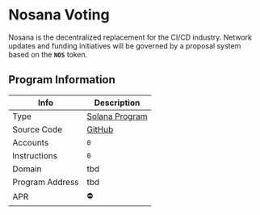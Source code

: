 # Nosana Voting <Badge type="danger" text="devnet" vertical="middle" />

Nosana is the decentralized replacement for the CI/CD industry.
Network updates and funding initiatives will be governed by a proposal system based on the <strong>`NOS`</strong> token.

## Program Information

| Info            | Description                                                                     |
|-----------------|---------------------------------------------------------------------------------|
| Type            | [Solana Program](https://docs.solana.com/developing/programming-model/overview) |
| Source Code     | [GitHub](https://github.com/nosana-ci/nosana-programs)                          |
| Accounts        | `0`                                                                             |
| Instructions    | `0`                                                                             |
| Domain          | tbd                                                                             |
| Program Address | tbd                                                                             |
| APR             | ⛔️                                                                              |
